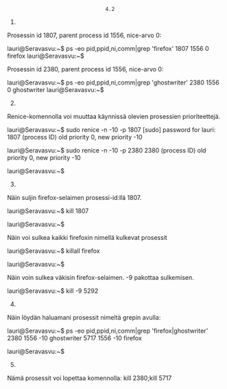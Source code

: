 									4.2
									
1.
Prosessin id 1807, parent process id 1556, nice-arvo 0:

lauri@Seravasvu:~$ ps -eo pid,ppid,ni,comm|grep 'firefox'
   1807    1556   0 firefox
lauri@Seravasvu:~$ 

Prosessin id 2380, parent process id 1556, nice-arvo 0:

lauri@Seravasvu:~$ ps -eo pid,ppid,ni,comm|grep 'ghostwriter'
   2380    1556   0 ghostwriter
lauri@Seravasvu:~$ 

2.
Renice-komennolla voi muuttaa käynnissä olevien prosessien prioriteettejä.

lauri@Seravasvu:~$ sudo renice -n -10 -p 1807
[sudo] password for lauri:     
1807 (process ID) old priority 0, new priority -10

lauri@Seravasvu:~$ sudo renice -n -10 -p 2380
2380 (process ID) old priority 0, new priority -10

lauri@Seravasvu:~$ 

3.
Näin suljin firefox-selaimen prosessi-id:llä 1807.

lauri@Seravasvu:~$ kill 1807

lauri@Seravasvu:~$ 

Näin voi sulkea kaikki firefoxin nimellä kulkevat prosessit

lauri@Seravasvu:~$ killall firefox

lauri@Seravasvu:~$ 

Näin voin sulkea väkisin firefox-selaimen. -9 pakottaa sulkemisen.

lauri@Seravasvu:~$ kill -9 5292

4.
Näin löydän haluamani prosessit nimeltä grepin avulla:

lauri@Seravasvu:~$ ps -eo pid,ppid,ni,comm|grep 'firefox\|ghostwriter'
   2380    1556 -10 ghostwriter
   5717    1556 -10 firefox

lauri@Seravasvu:~$ 

5.
Nämä prosessit voi lopettaa komennolla: kill 2380;kill 5717
